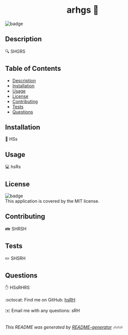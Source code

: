 
<h1 align="center">arhgs 👋</h1>
  
![badge](https://img.shields.io/badge/license-MIT-brightgreen)<br />

## Description
🔍 SHGRS

## Table of Contents
- [Description](#description)
- [Installation](#installation)
- [Usage](#usage)
- [License](#license)
- [Contributing](#contributing)
- [Tests](#tests)
- [Questions](#questions)

## Installation
💾 HSs

## Usage
💻 hsRs

## License
![badge](https://img.shields.io/badge/license-MIT-brightgreen)
<br />
This application is covered by the MIT license. 

## Contributing
👪 SHRSH

## Tests
✏️ SHSRH

## Questions
✋ HSsRHRS<br />
<br />
:octocat: Find me on GitHub: [hsRH](https://github.com/hsRH)<br />
<br />
✉️ Email me with any questions: sRH<br /><br />

_This README was generated by [README-generator](https://github.com/EinsteinDG/Professional-ReadMe-Generator) 🔥🔥🔥_
    